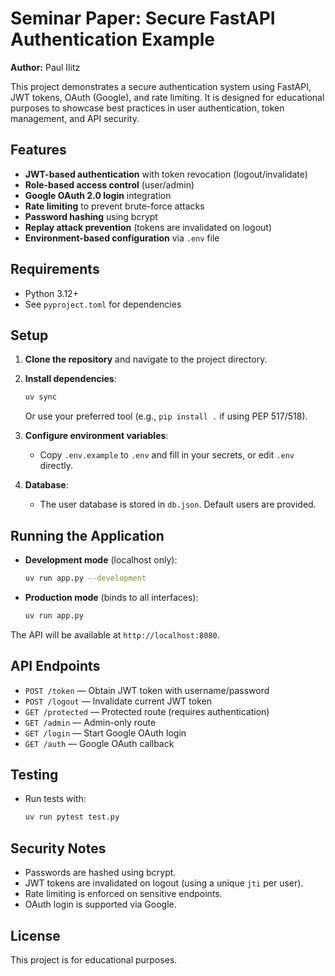 # Seminar Paper: Secure FastAPI Authentication Example

**Author:** Paul Ilitz

This project demonstrates a secure authentication system using FastAPI, JWT tokens, OAuth (Google), and rate limiting. It is designed for educational purposes to showcase best practices in user authentication, token management, and API security.

## Features

- **JWT-based authentication** with token revocation (logout/invalidate)
- **Role-based access control** (user/admin)
- **Google OAuth 2.0 login** integration
- **Rate limiting** to prevent brute-force attacks
- **Password hashing** using bcrypt
- **Replay attack prevention** (tokens are invalidated on logout)
- **Environment-based configuration** via `.env` file

## Requirements

- Python 3.12+
- See `pyproject.toml` for dependencies

## Setup

1. **Clone the repository** and navigate to the project directory.

2. **Install dependencies**:
   ```bash
   uv sync
   ```
   Or use your preferred tool (e.g., `pip install .` if using PEP 517/518).

3. **Configure environment variables**:
   - Copy `.env.example` to `.env` and fill in your secrets, or edit `.env` directly.

4. **Database**:
   - The user database is stored in `db.json`. Default users are provided.

## Running the Application

- **Development mode** (localhost only):
  ```bash
  uv run app.py --development
  ```
- **Production mode** (binds to all interfaces):
  ```bash
  uv run app.py
  ```

The API will be available at `http://localhost:8080`.

## API Endpoints

- `POST /token` — Obtain JWT token with username/password
- `POST /logout` — Invalidate current JWT token
- `GET /protected` — Protected route (requires authentication)
- `GET /admin` — Admin-only route
- `GET /login` — Start Google OAuth login
- `GET /auth` — Google OAuth callback

## Testing

- Run tests with:
  ```bash
  uv run pytest test.py
  ```

## Security Notes

- Passwords are hashed using bcrypt.
- JWT tokens are invalidated on logout (using a unique `jti` per user).
- Rate limiting is enforced on sensitive endpoints.
- OAuth login is supported via Google.

## License

This project is for educational purposes.
